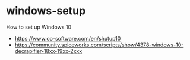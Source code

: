 # windows-setup
How to set up Windows 10

- https://www.oo-software.com/en/shutup10
- https://community.spiceworks.com/scripts/show/4378-windows-10-decrapifier-18xx-19xx-2xxx
